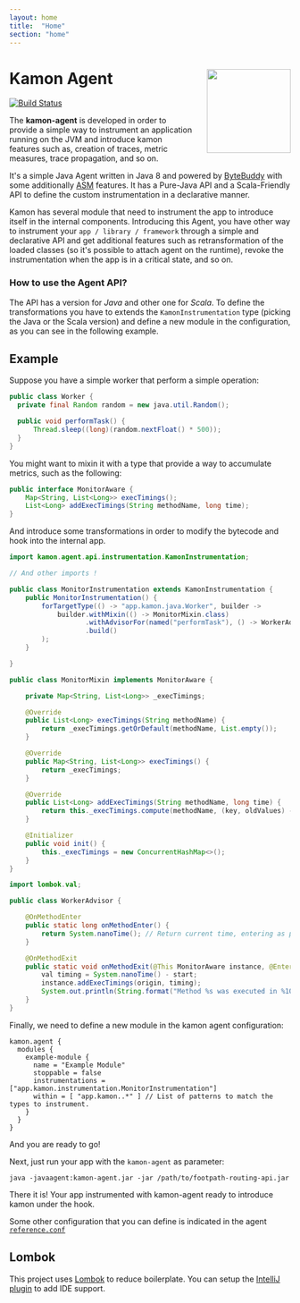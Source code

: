 ```yaml
---
layout: home
title:  "Home"
section: "home"
---
```


# Kamon Agent <img align="right" src="https://rawgit.com/kamon-io/Kamon/master/kamon-logo.svg" height="150px" style="padding-left: 20px"/>
[![Build Status](https://travis-ci.org/kamon-io/kamon-agent.svg?branch=master)](https://travis-ci.org/kamon-io/kamon-agent)

The **kamon-agent** is developed in order to provide a simple way to instrument an application running on the JVM and
introduce kamon features such as, creation of traces, metric measures, trace propagation, and so on.

It's a simple Java Agent written in Java 8 and powered by [ByteBuddy] with some additionally [ASM] features. It has a Pure-Java API and a
Scala-Friendly API to define the custom instrumentation in a declarative manner.

Kamon has several module that need to instrument the app to introduce itself in the internal components. Introducing this Agent,
you have other way to instrument your `app / library / framework` through a simple and declarative API and get additional features such as
retransformation of the loaded classes (so it's possible to attach agent on the runtime), revoke the instrumentation
when the app is in a critical state, and so on.

### How to use the Agent API?

The API has a version for *Java* and other one for *Scala*. To define the transformations you have to extends the
`KamonInstrumentation` type (picking the Java or the Scala version) and define a new module in the configuration, as you can see
in the following example.

## Example

Suppose you have a simple worker that perform a simple operation:

```java
public class Worker {
  private final Random random = new java.util.Random();

  public void performTask() {
      Thread.sleep((long)(random.nextFloat() * 500));
  }   
}
```

You might want to mixin it with a type that provide a way to accumulate metrics, such as the following:
```java
public interface MonitorAware {
    Map<String, List<Long>> execTimings();
    List<Long> addExecTimings(String methodName, long time);
}

```

And introduce some transformations in order to modify the bytecode and hook into the internal app.

```java
import kamon.agent.api.instrumentation.KamonInstrumentation;

// And other imports !

public class MonitorInstrumentation extends KamonInstrumentation {
    public MonitorInstrumentation() {
        forTargetType(() -> "app.kamon.java.Worker", builder ->
            builder.withMixin(() -> MonitorMixin.class)
                   .withAdvisorFor(named("performTask"), () -> WorkerAdvisor.class)
                   .build()
        );
    }

}
```

```java
public class MonitorMixin implements MonitorAware {

    private Map<String, List<Long>> _execTimings;

    @Override
    public List<Long> execTimings(String methodName) {
        return _execTimings.getOrDefault(methodName, List.empty());
    }

    @Override
    public Map<String, List<Long>> execTimings() {
        return _execTimings;
    }

    @Override
    public List<Long> addExecTimings(String methodName, long time) {
        return this._execTimings.compute(methodName, (key, oldValues) -> Option.of(oldValues).map(vs -> vs.append(time)).getOrElse(List.of(time)));
    }

    @Initializer
    public void init() {
        this._execTimings = new ConcurrentHashMap<>();
    }
}

```

```java
import lombok.val;

public class WorkerAdvisor {

    @OnMethodEnter
    public static long onMethodEnter() {
        return System.nanoTime(); // Return current time, entering as parameter in the onMethodExist
    }

    @OnMethodExit
    public static void onMethodExit(@This MonitorAware instance, @Enter long start, @Origin String origin) {
        val timing = System.nanoTime() - start;
        instance.addExecTimings(origin, timing);
        System.out.println(String.format("Method %s was executed in %10.2f ns.", origin, (float) timing));
    }
}


```

Finally, we need to define a new module in the kamon agent configuration:

```hocon
kamon.agent {
  modules {
    example-module {
      name = "Example Module"
      stoppable = false
      instrumentations = ["app.kamon.instrumentation.MonitorInstrumentation"]
      within = [ "app.kamon..*" ] // List of patterns to match the types to instrument.
    }
  }
}
```

And you are ready to go!

Next, just run your app with the `kamon-agent` as parameter:

```
java -javaagent:kamon-agent.jar -jar /path/to/footpath-routing-api.jar
```

There it is! Your app instrumented with kamon-agent ready to introduce kamon under the hook.

Some other configuration that you can define is indicated in the agent [`reference.conf`](https://github.com/kamon-io/kamon-agent/blob/master/agent/src/main/resources/reference.conf)

## Lombok
This project uses [Lombok](https://projectlombok.org/) to reduce boilerplate. You can setup
the [IntelliJ plugin](https://plugins.jetbrains.com/plugin/6317) to add IDE support.

[ByteBuddy]:http://bytebuddy.net/#/
[ASM]:http://asm.ow2.org/
